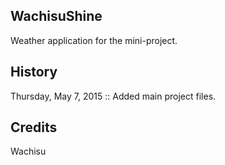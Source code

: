 ## WachisuShine

Weather application for the mini-project.

## History

Thursday, May 7, 2015 :: Added main project files.

## Credits

Wachisu
